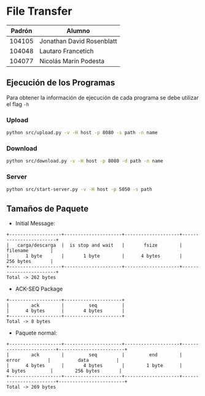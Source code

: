 # File Transfer

| Padrón | Alumno                    |
|--------|---------------------------|
| 104105 | Jonathan David Rosenblatt |
| 104048 | Lautaro Francetich        |
| 104077 | Nicolás Marín Podesta     |

## Ejecución de los Programas

Para obtener la información de ejecución de cada programa se debe utilizar el flag `-h`

### Upload

```bash
python src/upload.py -v -H host -p 8080 -s path -n name
```

### Download

```bash
python src/download.py -v -H host -p 8080 -d path -n name
```

### Server

```bash
python src/start-server.py -v -H host -p 5050 -s path
```
## Tamaños de Paquete

- Initial Message:

```
+-------------------+---------------------+--------------------+------------------------+
|   carga/descarga  |  is stop and wait   |       fsize        |        filename        |
|      1 byte       |       1 byte        |      4 bytes       |        256 bytes       |
+-------------------+---------------------+--------------------+------------------------+
Total -> 262 bytes
```

- ACK-SEQ Package

```
+-------------------+---------------------+
|        ack        |         seq         |
|      4 bytes      |       4 bytes       |
+-------------------+---------------------+
Total -> 8 bytes
```

- Paquete normal:

```
+-------------------+---------------------+--------------------+------------------------+------------------------+
|        ack        |         seq         |         end        |         error          |          data          |
|      4 bytes      |       4 bytes       |        1 byte      |        4 bytes         |        256 bytes       |
+-------------------+---------------------+--------------------+------------------------+------------------------+
Total -> 269 bytes
```

